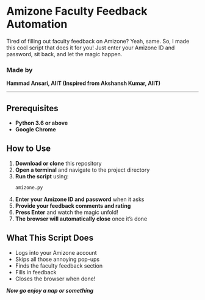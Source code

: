 # Amizone Faculty Feedback Automation

Tired of filling out faculty feedback on Amizone? Yeah, same. So, I made this cool script that does it for you! Just enter your Amizone ID and password, sit back, and let the magic happen. 

### Made by

**Hammad Ansari, AIIT (Inspired from Akshansh Kumar, AIIT)**

---

## Prerequisites

- **Python 3.6 or above**
- **Google Chrome**

## How to Use

1. **Download or clone** this repository
2. **Open a terminal** and navigate to the project directory
3. **Run the script** using:
   ```sh
   amizone.py
   ```
4. **Enter your Amizone ID and password** when it asks
5. **Provide your feedback comments and rating**
6. **Press Enter** and watch the magic unfold!
7. **The browser will automatically close** once it’s done

## What This Script Does

- Logs into your Amizone account
- Skips all those annoying pop-ups
- Finds the faculty feedback section
- Fills in feedback
- Closes the browser when done!


***Now go enjoy a nap or something***
